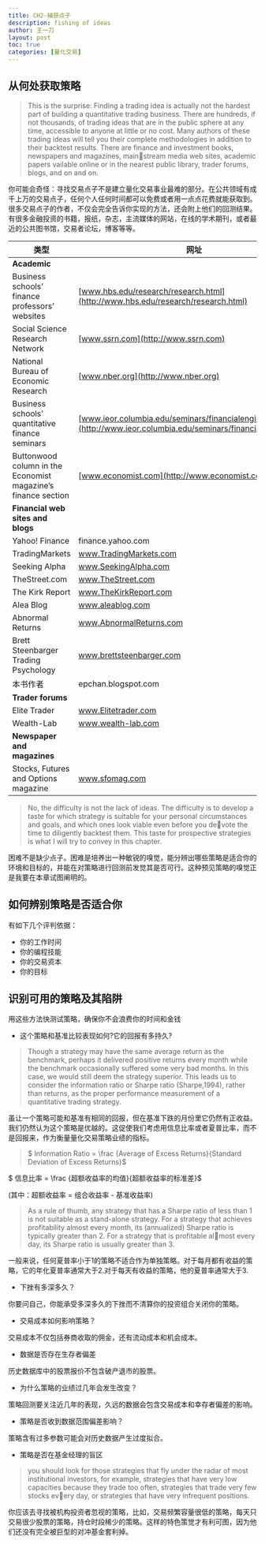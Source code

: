 ```yaml
---
title: CH2-捕获点子
description: fishing of ideas
author: 王一刀
layout: post
toc: true
categories: [量化交易]
---
```


## 从何处获取策略

> This is the surprise: Finding a trading idea is actually not the hardest part of building a quantitative trading business. There are hundreds, if not thousands, of trading ideas that are in the public sphere at any time, accessible to anyone at little or no cost. Many authors of these trading ideas will tell you their complete methodologies in addition to their backtest results. There are finance and investment books, newspapers and magazines, mainstream media web sites, academic papers vailable online or in the nearest public library, trader forums, blogs, and on and on.

你可能会奇怪：寻找交易点子不是建立量化交易事业最难的部分。在公共领域有成千上万的交易点子，任何个人任何时间都可以免费或者用一点点花费就能获取到。很多交易点子的作者，不仅会完全告诉你实现的方法，还会附上他们的回测结果。有很多金融投资的书籍，报纸，杂志，主流媒体的网站，在线的学术期刊，或者最近的公共图书馆，交易者论坛，博客等等。

| 类型 | 网址 |
|-|-|
| **Academic** |  |
| Business schools’ finance professors’ websites | [www.hbs.edu/research/research.html](http://www.hbs.edu/research/research.html) |
| Social Science Research Network | [www.ssrn.com](http://www.ssrn.com) |
| National Bureau of Economic Research | [www.nber.org](http://www.nber.org) |
| Business schools’ quantitative finance seminars | [www.ieor.columbia.edu/seminars/financialengineering](http://www.ieor.columbia.edu/seminars/financialengineering) |
| Buttonwood column in the Economist magazine’s finance section | [www.economist.com](http://www.economist.com) |
|**Financial web sites and blogs**  |  |
| Yahoo! Finance | finance.yahoo.com |
| TradingMarkets | www.TradingMarkets.com |
| Seeking Alpha | www.SeekingAlpha.com |
| TheStreet.com | www.TheStreet.com |
| The Kirk Report | www.TheKirkReport.com |
| Alea Blog | www.aleablog.com |
| Abnormal Returns | www.AbnormalReturns.com |
| Brett Steenbarger Trading Psychology | www.brettsteenbarger.com |
| 本书作者 | epchan.blogspot.com |
| **Trader forums** |  |
| Elite Trader | www.Elitetrader.com |
| Wealth-Lab | www.wealth-lab.com |
| **Newspaper and magazines** |  |
| Stocks, Futures and Options magazine | www.sfomag.com |

> No, the difficulty is not the lack of ideas. The difficulty is to develop a taste for which strategy is suitable for your personal circumstances and goals, and which ones look viable even before you devote the time to diligently backtest them. This taste for prospective strategies is what I will try to convey in this chapter.

困难不是缺少点子。困难是培养出一种敏锐的嗅觉，能分辨出哪些策略是适合你的环境和目标的，并能在对策略进行回测前发觉其是否可行。这种预见策略的嗅觉正是我要在本章试图阐明的。

## 如何辨别策略是否适合你

有如下几个评判依据：
* 你的工作时间
* 你的编程技能
* 你的交易资本
* 你的目标


## 识别可用的策略及其陷阱

用这些方法快测试策略，确保你不会浪费你的时间和金钱

* 这个策略和基准比较表现如何?它的回报有多持久?
> Though a strategy may have the same average return as the benchmark, perhaps it delivered positive returns every month while the benchmark occasionally suffered some very bad months. In this case, we would still deem the strategy superior. This leads us to consider the information ratio or Sharpe ratio (Sharpe,1994), rather than returns, as the proper performance measurement of a quantitative trading strategy.

虽让一个策略可能和基准有相同的回报，但在基准下跌的月份里它仍然有正收益。我们仍然认为这个策略是优越的。这促使我们考虑用信息比率或者夏普比率，而不是回报来，作为衡量量化交易策略业绩的指标。


> $ Information Ratio = \frac {Average of Excess Returns}{Standard Deviation of Excess Returns}$ 

$ 信息比率 = \frac {超额收益率的均值}{超额收益率的标准差}$


(其中：超额收益率 = 组合收益率 - 基准收益率)


> As a rule of thumb, any strategy that has a Sharpe ratio of less than 1 is not suitable as a stand-alone strategy. For a strategy that achieves profitability almost every month, its (annualized) Sharpe ratio is typically greater than 2. For a strategy that is profitable almost every day, its Sharpe ratio is usually greater than 3.

一般来说，任何夏普率小于1的策略不适合作为单独策略。对于每月都有收益的策略，它的年化夏普率通常大于2.对于每天有收益的策略，他的夏普率通常大于3.

* 下挫有多深多久？

你要问自己，你能承受多深多久的下挫而不清算你的投资组合关闭你的策略。

* 交易成本如何影响策略？

交易成本不仅包括券商收取的佣金，还有流动成本和机会成本。

* 数据是否存在生存者偏差

历史数据库中的股票报价不包含破产退市的股票。

* 为什么策略的业绩过几年会发生改变？

策略回测要关注近几年的表现，久远的数据会包含交易成本和幸存者偏差的影响。

* 策略是否收到数据范围偏差影响？

策略含有过多参数可能会对历史数据产生过度拟合。

* 策略是否在基金经理的盲区

> you should look for those strategies that fly under the radar of most institutional investors, for example, strategies that have very low capacities because they trade too often, strategies that trade very few stocks every day, or strategies that have very infrequent positions.

你应该去寻找被机构投资者忽视的策略，比如，交易频繁容量很低的策略，每天只交易很少股票的策略，持仓时段稀少的策略。这样的特色策觉才有利可图，因为他们还没有完全被巨型的对冲基金套利掉。


